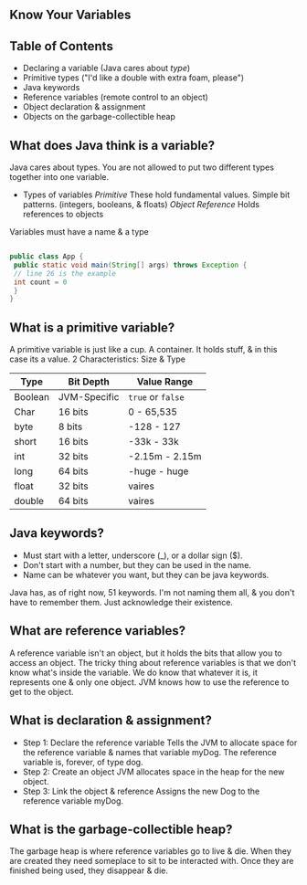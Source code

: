 ## Know Your Variables

## Table of Contents
- Declaring a variable (Java cares about *type*)
- Primitive types ("I'd like a double with extra foam, please")
- Java keywords
- Reference variables (remote control to an object)
- Object declaration & assignment
- Objects on the garbage-collectible heap

## What does Java think is a variable?
Java cares about types. You are not allowed to put two different types together into one variable.

- Types of variables
*Primitive*
These hold fundamental values. Simple bit patterns. (integers, booleans, & floats)
*Object Reference*
Holds references to objects

Variables must have a name & a type
```java

public class App {
 public static void main(String[] args) throws Exception {
 // line 26 is the example
 int count = 0
 }
}
```

## What is a primitive variable?
A primitive variable is just like a cup. A container. It holds stuff, & in this case its a value. 
2 Characteristics: Size & Type 

|Type|Bit Depth|Value Range|
|---|---|---|
|Boolean|JVM-Specific|`true` or `false`|
|Char|16 bits|0 - 65,535|
|byte|8 bits|-128 - 127|
|short|16 bits|-33k - 33k|
|int|32 bits|-2.15m - 2.15m|
|long|64 bits|-huge - huge|
|float|32 bits|vaires|
|double|64 bits|vaires| 

## Java keywords?
- Must start with a letter, underscore (_), or a dollar sign ($).
- Don't start with a number, but they can be used in the name.
- Name can be whatever you want, but they can be java keywords.

Java has, as of right now, 51 keywords. I'm not naming them all, & you don't have to remember them. Just acknowledge their existence.

## What are reference variables?
A reference variable isn't an object, but it holds the bits that allow you to access an object.
The tricky thing about reference variables is that we don't know what's inside the variable.
We do know that whatever it is, it represents one & only one object. JVM knows how to use the reference to get to the object.

## What is declaration & assignment?
- Step 1: Declare the reference variable
Tells the JVM to allocate space for the reference variable & names that variable myDog. The reference variable is, forever, of type dog.
- Step 2: Create an object
JVM allocates space in the heap for the new object.
- Step 3: Link the object & reference
Assigns the new Dog to the reference variable myDog.

## What is the garbage-collectible heap?
The garbage heap is where reference variables go to live & die. When they are created they need someplace to sit to be interacted with. Once they are finished being used, they disappear & die.
